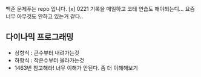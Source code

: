 백준 문제푸는 repo 입니다.
[x] 0221 기록을 매일하고 코테 연습도 해야되는디...
요즘 너무 아무것도 안하고 있는거 같다..

## 다이나믹 프로그래밍
- 상향식 : 큰수부터 내려가는것
- 하향식 : 작은수부터 올라가는것
- 1463번 참고해라! 너무 이해가 안된다. 좀 더 이해해보기